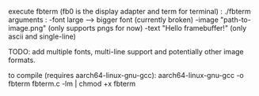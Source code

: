 execute fbterm (fb0 is the display adapter and term for terminal) : ./fbterm
arguments : 
-font large --> bigger font (currently broken)
-image "path-to-image.png" (only supports pngs for now)
-text "Hello framebuffer!" (only ascii and single-line)


TODO: add multiple fonts, multi-line support and potentially other image formats. 

to compile (requires aarch64-linux-gnu-gcc): 
aarch64-linux-gnu-gcc -o fbterm fbterm.c -lm | chmod +x fbterm

